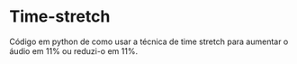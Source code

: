 # Time-stretch
Código em python de como usar a técnica de time stretch para aumentar o áudio em 11% ou reduzi-o em 11%.
